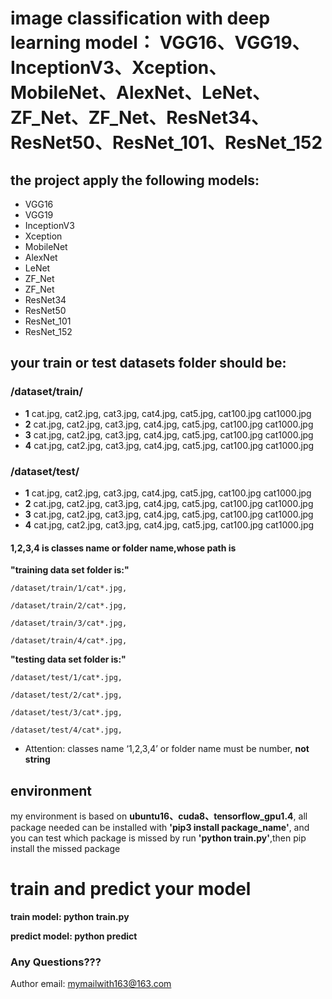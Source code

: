 # image classification with deep learning model： VGG16、VGG19、InceptionV3、Xception、MobileNet、AlexNet、LeNet、ZF_Net、ZF_Net、ResNet34、ResNet50、ResNet_101、ResNet_152

## the project apply the following models:


* VGG16
* VGG19
* InceptionV3
* Xception
* MobileNet
* AlexNet
* LeNet
* ZF_Net
* ZF_Net
* ResNet34
* ResNet50
* ResNet_101
* ResNet_152



## your train or test datasets folder should be:

### /dataset/train/
* __1__ 
cat.jpg,
cat2.jpg,
cat3.jpg,
cat4.jpg,
cat5.jpg,
cat100.jpg
cat1000.jpg
* __2__
cat.jpg,
cat2.jpg,
cat3.jpg,
cat4.jpg,
cat5.jpg,
cat100.jpg
cat1000.jpg
* __3__
cat.jpg,
cat2.jpg,
cat3.jpg,
cat4.jpg,
cat5.jpg,
cat100.jpg
cat1000.jpg
* __4__
cat.jpg,
cat2.jpg,
cat3.jpg,
cat4.jpg,
cat5.jpg,
cat100.jpg
cat1000.jpg

### /dataset/test/
* __1__ 
cat.jpg,
cat2.jpg,
cat3.jpg,
cat4.jpg,
cat5.jpg,
cat100.jpg
cat1000.jpg
* __2__
cat.jpg,
cat2.jpg,
cat3.jpg,
cat4.jpg,
cat5.jpg,
cat100.jpg
cat1000.jpg
* __3__
cat.jpg,
cat2.jpg,
cat3.jpg,
cat4.jpg,
cat5.jpg,
cat100.jpg
cat1000.jpg
* __4__
cat.jpg,
cat2.jpg,
cat3.jpg,
cat4.jpg,
cat5.jpg,
cat100.jpg
cat1000.jpg

#### 1,2,3,4 is classes name or folder name,whose __path is__
__"training data set folder is:"__

    /dataset/train/1/cat*.jpg,

    /dataset/train/2/cat*.jpg,

    /dataset/train/3/cat*.jpg,

    /dataset/train/4/cat*.jpg,

__"testing data set folder is:"__

    /dataset/test/1/cat*.jpg,

    /dataset/test/2/cat*.jpg,

    /dataset/test/3/cat*.jpg,

    /dataset/test/4/cat*.jpg,

* Attention: classes name ‘1,2,3,4’ or folder name must be number, __not string__

## environment 
 my environment  is based on __ubuntu16、cuda8、tensorflow_gpu1.4__, all package needed can be installed with __'pip3 install package_name'__, and you can test which package is missed by run __'python train.py'__,then pip install the missed package

 # train and predict your model
__train model: python train.py__

__predict model: python predict__

### Any Questions???
Author email: mymailwith163@163.com
